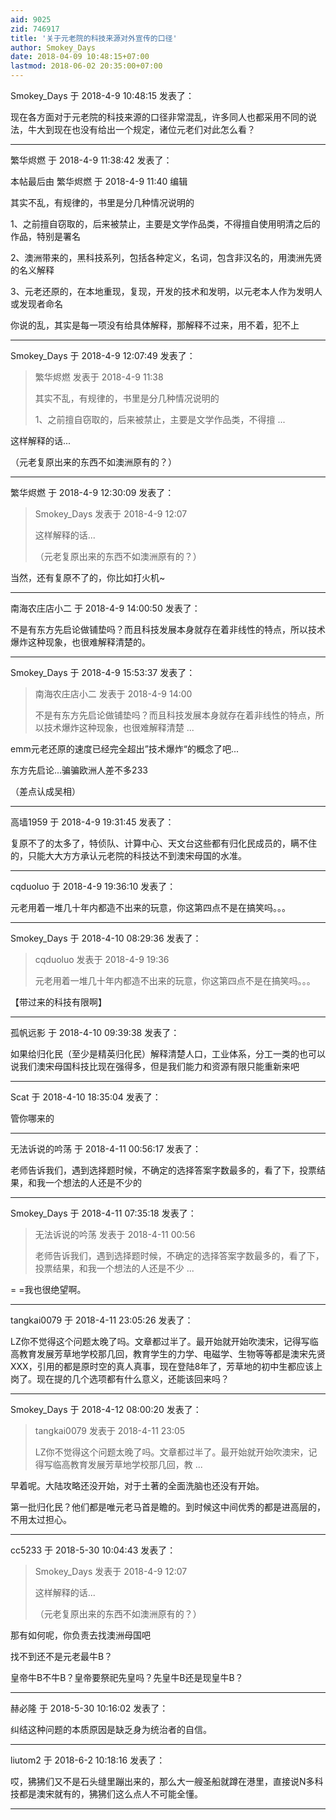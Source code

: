 ```yaml
---
aid: 9025
zid: 746917
title: '关于元老院的科技来源对外宣传的口径'
author: Smokey_Days
date: 2018-04-09 10:48:15+07:00
lastmod: 2018-06-02 20:35:00+07:00
---
```


Smokey_Days 于 2018-4-9 10:48:15 发表了：

现在各方面对于元老院的科技来源的口径非常混乱，许多同人也都采用不同的说法，牛大到现在也没有给出一个规定，诸位元老们对此怎么看？

---------

繁华烬燃 于 2018-4-9 11:38:42 发表了：

本帖最后由 繁华烬燃 于 2018-4-9 11:40 编辑 

其实不乱，有规律的，书里是分几种情况说明的

1、之前擅自窃取的，后来被禁止，主要是文学作品类，不得擅自使用明清之后的作品，特别是署名

2、澳洲带来的，黑科技系列，包括各种定义，名词，包含非汉名的，用澳洲先贤的名义解释

3、元老还原的，在本地重现，复现，开发的技术和发明，以元老本人作为发明人或发现者命名

你说的乱，其实是每一项没有给具体解释，那解释不过来，用不着，犯不上

---------

Smokey_Days 于 2018-4-9 12:07:49 发表了：

> 繁华烬燃 发表于 2018-4-9 11:38
> 
> 其实不乱，有规律的，书里是分几种情况说明的
> 
> 1、之前擅自窃取的，后来被禁止，主要是文学作品类，不得擅 ...



这样解释的话...

（元老复原出来的东西不如澳洲原有的？）

---------

繁华烬燃 于 2018-4-9 12:30:09 发表了：

> Smokey\_Days 发表于 2018-4-9 12:07
> 
> 这样解释的话...
> 
> （元老复原出来的东西不如澳洲原有的？）



当然，还有复原不了的，你比如打火机~

---------

南海农庄店小二 于 2018-4-9 14:00:50 发表了：

不是有东方先启论做铺垫吗？而且科技发展本身就存在着非线性的特点，所以技术爆炸这种现象，也很难解释清楚的。

---------

Smokey_Days 于 2018-4-9 15:53:37 发表了：

> 南海农庄店小二 发表于 2018-4-9 14:00
> 
> 不是有东方先启论做铺垫吗？而且科技发展本身就存在着非线性的特点，所以技术爆炸这种现象，也很难解释清楚 ...



emm元老还原的速度已经完全超出”技术爆炸“的概念了吧...

东方先启论...骗骗欧洲人差不多233

（差点认成吴相）

---------

高墙1959 于 2018-4-9 19:31:45 发表了：

复原不了的太多了，特侦队、计算中心、天文台这些都有归化民成员的，瞒不住的，只能大大方方承认元老院的科技达不到澳宋母国的水准。

---------

cqduoluo 于 2018-4-9 19:36:10 发表了：

元老用着一堆几十年内都造不出来的玩意，你这第四点不是在搞笑吗。。。

---------

Smokey_Days 于 2018-4-10 08:29:36 发表了：

> cqduoluo 发表于 2018-4-9 19:36
> 
> 元老用着一堆几十年内都造不出来的玩意，你这第四点不是在搞笑吗。。。



【带过来的科技有限啊】

---------

孤帆远影 于 2018-4-10 09:39:38 发表了：

如果给归化民（至少是精英归化民）解释清楚人口，工业体系，分工一类的也可以说我们澳宋母国科技比现在强得多，但是我们能力和资源有限只能重新来吧

---------

Scat 于 2018-4-10 18:35:04 发表了：

管你哪来的

---------

无法诉说的吟荡 于 2018-4-11 00:56:17 发表了：

老师告诉我们，遇到选择题时候，不确定的选择答案字数最多的，看了下，投票结果，和我一个想法的人还是不少的

---------

Smokey_Days 于 2018-4-11 07:35:18 发表了：

> 无法诉说的吟荡 发表于 2018-4-11 00:56
> 
> 老师告诉我们，遇到选择题时候，不确定的选择答案字数最多的，看了下，投票结果，和我一个想法的人还是不少 ...



= =我也很绝望啊。

---------

tangkai0079 于 2018-4-11 23:05:26 发表了：

LZ你不觉得这个问题太晚了吗。文章都过半了。最开始就开始吹澳宋，记得写临高教育发展芳草地学校那几回，教育学生的力学、电磁学、生物等等都是澳宋先贤XXX，引用的都是原时空的真人真事，现在登陆8年了，芳草地的初中生都应该上岗了。现在提的几个选项都有什么意义，还能该回来吗？

---------

Smokey_Days 于 2018-4-12 08:00:20 发表了：

> tangkai0079 发表于 2018-4-11 23:05
> 
> LZ你不觉得这个问题太晚了吗。文章都过半了。最开始就开始吹澳宋，记得写临高教育发展芳草地学校那几回，教 ...



早着呢。大陆攻略还没开始，对于土著的全面洗脑也还没有开始。

第一批归化民？他们都是唯元老马首是瞻的。到时候这中间优秀的都是进高层的，不用太过担心。

---------

cc5233 于 2018-5-30 10:04:43 发表了：

> Smokey\_Days 发表于 2018-4-9 12:07
> 
> 这样解释的话...
> 
> （元老复原出来的东西不如澳洲原有的？）



那有如何呢，你负责去找澳洲母国吧

找不到还不是元老最牛B？

皇帝牛B不牛B？皇帝要祭祀先皇吗？先皇牛B还是现皇牛B？

---------

赫必隆 于 2018-5-30 10:16:02 发表了：

纠结这种问题的本质原因是缺乏身为统治者的自信。

---------

liutom2 于 2018-6-2 10:18:16 发表了：

哎，狒狒们又不是石头缝里蹦出来的，那么大一艘圣船就蹲在港里，直接说N多科技都是澳宋就有的，狒狒们这么点人不可能全懂。

---------

